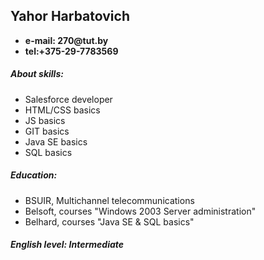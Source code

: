 ## Yahor Harbatovich

* __e-mail: 270@tut.by__
* __tel:+375-29-7783569__

##### About skills:
* Salesforce developer
* HTML/CSS basics
* JS basics
* GIT basics
* Java SE basics
* SQL basics

##### Education:
* BSUIR, Multichannel telecommunications
* Belsoft, courses "Windows 2003 Server administration"
* Belhard, courses "Java SE & SQL basics"

##### English level: _Intermediate_

